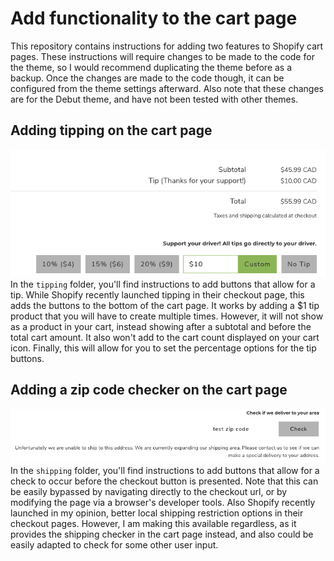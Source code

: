 # Add functionality to the cart page
This repository contains instructions for adding two features to Shopify cart pages. These instructions will require changes to be made to the code for the theme, so I would recommend duplicating the theme before as a backup. Once the changes are made to the code though, it can be configured from the theme settings afterward. Also note that these changes are for the Debut theme, and have not been tested with other themes. 

## Adding tipping on the cart page
![UI for tipping](/tipping/tip.png)
In the `tipping` folder, you'll find instructions to add buttons that allow for a tip. While Shopify recently launched tipping in their checkout page, this adds the buttons to the bottom of the cart page. It works by adding a $1 tip product that you will have to create multiple times. However, it will not show as a product in your cart, instead showing after a subtotal and before the total cart amount. It also won't add to the cart count displayed on your cart icon. Finally, this will allow for you to set the percentage options for the tip buttons. 

## Adding a zip code checker on the cart page
![UI for shipping](/shipping/ship.png)
In the `shipping` folder, you'll find instructions to add buttons that allow for a check to occur before the checkout button is presented. Note that this can be easily bypassed by navigating directly to the checkout url, or by modifying the page via a browser's developer tools. Also Shopify recently launched in my opinion, better local shipping restriction options in their checkout pages. However, I am making this available regardless, as it provides the shipping checker in the cart page instead, and also could be easily adapted to check for some other user input.